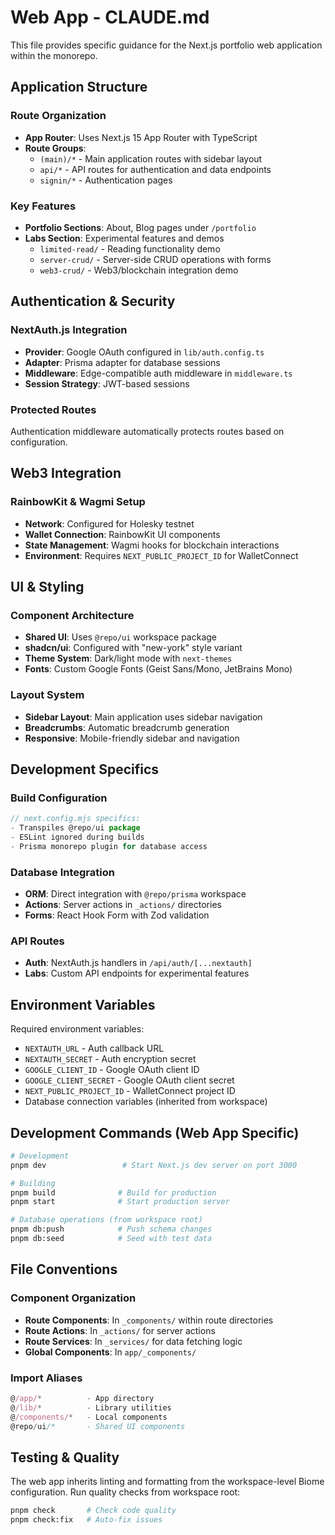 # Web App - CLAUDE.md

This file provides specific guidance for the Next.js portfolio web application within the monorepo.

## Application Structure

### Route Organization
- **App Router**: Uses Next.js 15 App Router with TypeScript
- **Route Groups**: 
  - `(main)/*` - Main application routes with sidebar layout
  - `api/*` - API routes for authentication and data endpoints
  - `signin/*` - Authentication pages

### Key Features
- **Portfolio Sections**: About, Blog pages under `/portfolio`
- **Labs Section**: Experimental features and demos
  - `limited-read/` - Reading functionality demo
  - `server-crud/` - Server-side CRUD operations with forms
  - `web3-crud/` - Web3/blockchain integration demo

## Authentication & Security

### NextAuth.js Integration
- **Provider**: Google OAuth configured in `lib/auth.config.ts`
- **Adapter**: Prisma adapter for database sessions
- **Middleware**: Edge-compatible auth middleware in `middleware.ts`
- **Session Strategy**: JWT-based sessions

### Protected Routes
Authentication middleware automatically protects routes based on configuration.

## Web3 Integration

### RainbowKit & Wagmi Setup
- **Network**: Configured for Holesky testnet
- **Wallet Connection**: RainbowKit UI components
- **State Management**: Wagmi hooks for blockchain interactions
- **Environment**: Requires `NEXT_PUBLIC_PROJECT_ID` for WalletConnect

## UI & Styling

### Component Architecture
- **Shared UI**: Uses `@repo/ui` workspace package
- **shadcn/ui**: Configured with "new-york" style variant
- **Theme System**: Dark/light mode with `next-themes`
- **Fonts**: Custom Google Fonts (Geist Sans/Mono, JetBrains Mono)

### Layout System
- **Sidebar Layout**: Main application uses sidebar navigation
- **Breadcrumbs**: Automatic breadcrumb generation
- **Responsive**: Mobile-friendly sidebar and navigation

## Development Specifics

### Build Configuration
```javascript
// next.config.mjs specifics:
- Transpiles @repo/ui package
- ESLint ignored during builds
- Prisma monorepo plugin for database access
```

### Database Integration
- **ORM**: Direct integration with `@repo/prisma` workspace
- **Actions**: Server actions in `_actions/` directories
- **Forms**: React Hook Form with Zod validation

### API Routes
- **Auth**: NextAuth.js handlers in `/api/auth/[...nextauth]`
- **Labs**: Custom API endpoints for experimental features

## Environment Variables

Required environment variables:
- `NEXTAUTH_URL` - Auth callback URL
- `NEXTAUTH_SECRET` - Auth encryption secret
- `GOOGLE_CLIENT_ID` - Google OAuth client ID
- `GOOGLE_CLIENT_SECRET` - Google OAuth client secret
- `NEXT_PUBLIC_PROJECT_ID` - WalletConnect project ID
- Database connection variables (inherited from workspace)

## Development Commands (Web App Specific)

```bash
# Development
pnpm dev                 # Start Next.js dev server on port 3000

# Building
pnpm build              # Build for production
pnpm start              # Start production server

# Database operations (from workspace root)
pnpm db:push            # Push schema changes
pnpm db:seed            # Seed with test data
```

## File Conventions

### Component Organization
- **Route Components**: In `_components/` within route directories
- **Route Actions**: In `_actions/` for server actions
- **Route Services**: In `_services/` for data fetching logic
- **Global Components**: In `app/_components/`

### Import Aliases
```typescript
@/app/*          - App directory
@/lib/*          - Library utilities
@/components/*   - Local components
@repo/ui/*       - Shared UI components
```

## Testing & Quality

The web app inherits linting and formatting from the workspace-level Biome configuration. Run quality checks from workspace root:

```bash
pnpm check       # Check code quality
pnpm check:fix   # Auto-fix issues
```